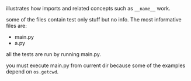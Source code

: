 illustrates how imports and related concepts such as `__name__` work.

some of the files contain test only stuff but no info. The most informative files are:

- main.py
- a.py

all the tests are run by running main.py.

you must execute main.py from current dir because some of the examples depend on ``os.getcwd``.

